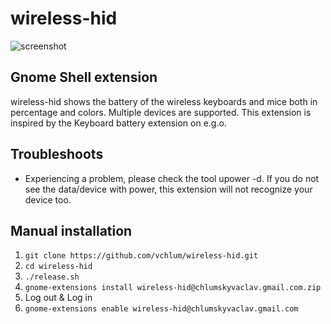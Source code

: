 # wireless-hid
![screenshot](https://github.com/vchlum/wireless-hid/blob/main/screenshot.png)

## Gnome Shell extension
wireless-hid shows the battery of the wireless keyboards and mice both in percentage and colors. Multiple devices are supported. This extension is inspired by the Keyboard battery extension on e.g.o.

## Troubleshoots 
 * Experiencing a problem, please check the tool upower -d. If you do not see the data/device with power, this extension will not recognize your device too.

## Manual installation

 1. `git clone https://github.com/vchlum/wireless-hid.git`
 1. `cd wireless-hid`
 1. `./release.sh`
 1. `gnome-extensions install wireless-hid@chlumskyvaclav.gmail.com.zip`
 1. Log out & Log in
 1. `gnome-extensions enable wireless-hid@chlumskyvaclav.gmail.com`

